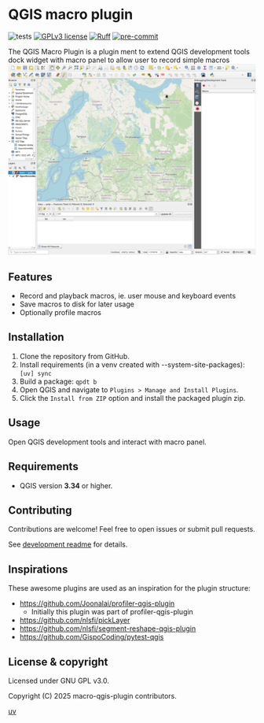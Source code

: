 # QGIS macro plugin

![tests](https://github.com/Joonalai/macro-qgis-plugin/workflows/Tests/badge.svg)
[![GPLv3 license](https://img.shields.io/badge/License-GPLv3-blue.svg)](http://perso.crans.org/besson/LICENSE.html)
[![Ruff](https://img.shields.io/endpoint?url=https://raw.githubusercontent.com/astral-sh/ruff/main/assets/badge/v2.json)](https://github.com/astral-sh/ruff)
[![pre-commit](https://img.shields.io/badge/pre--commit-enabled-brightgreen?logo=pre-commit&logoColor=white)](https://github.com/pre-commit/pre-commit)

The QGIS Macro Plugin is a plugin ment to extend QGIS development tools
dock widget with macro panel to allow user to record simple macros
![macro.gif](docs/macro.gif?raw=True "Profiling")

## Features

* Record and playback macros, ie. user mouse and keyboard events
* Save macros to disk for later usage
* Optionally profile macros

## Installation

1. Clone the repository from GitHub.
2. Install requirements (in a venv created with --system-site-packages): `[uv] sync`
3. Build a package: `qpdt b`
4. Open QGIS and navigate to `Plugins > Manage and Install Plugins`.
5. Click the `Install from ZIP` option and install the packaged plugin zip.

## Usage

Open QGIS development tools and interact with macro panel.

## Requirements

* QGIS version **3.34** or higher.

## Contributing

Contributions are welcome! Feel free to open issues or submit pull requests.

See [development readme](docs/DEVELOPMENT.md) for details.

## Inspirations

These awesome plugins are used as an inspiration for the plugin structure:

* <https://github.com/Joonalai/profiler-qgis-plugin>
  * Initially this plugin was part of profiler-qgis-plugin
* <https://github.com/nlsfi/pickLayer>
* <https://github.com/nlsfi/segment-reshape-qgis-plugin>
* <https://github.com/GispoCoding/pytest-qgis>

## License & copyright

Licensed under GNU GPL v3.0.

Copyright (C) 2025 macro-qgis-plugin contributors.

[uv](https://docs.astral.sh/uv/getting-started/installation/)
